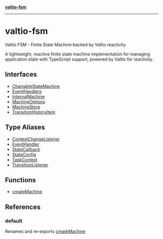 [**valtio-fsm**](README.md)

***

# valtio-fsm

Valtio FSM - Finite State Machine backed by Valtio reactivity

A lightweight, reactive finite state machine implementation for managing application state
with TypeScript support, powered by Valtio for reactivity.

## Interfaces

- [ChainableStateMachine](interfaces/ChainableStateMachine.md)
- [EventHandlers](interfaces/EventHandlers.md)
- [InternalMachine](interfaces/InternalMachine.md)
- [MachineOptions](interfaces/MachineOptions.md)
- [MachineStore](interfaces/MachineStore.md)
- [TransitionHistoryItem](interfaces/TransitionHistoryItem.md)

## Type Aliases

- [ContextChangeListener](type-aliases/ContextChangeListener.md)
- [EventHandler](type-aliases/EventHandler.md)
- [StateCallback](type-aliases/StateCallback.md)
- [StateConfig](type-aliases/StateConfig.md)
- [TaskContext](type-aliases/TaskContext.md)
- [TransitionListener](type-aliases/TransitionListener.md)

## Functions

- [createMachine](functions/createMachine.md)

## References

### default

Renames and re-exports [createMachine](functions/createMachine.md)
